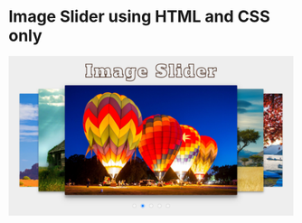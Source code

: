 # Image Slider using HTML and CSS only

<img src="./image/Awesome Image Slider using HTML and CSS only.png">